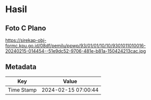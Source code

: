 # Hasil

## Foto C Plano

https://sirekap-obj-formc.kpu.go.id/08df/pemilu/ppwp/93/01/01/10/10/9301011010016-20240215-014454--51e9dc52-9706-481e-b81a-150424213cac.jpg


## Metadata

| Key        | Value               |
| ---------- | ------------------- |
| Time Stamp | 2024-02-15 07:00:44 |



